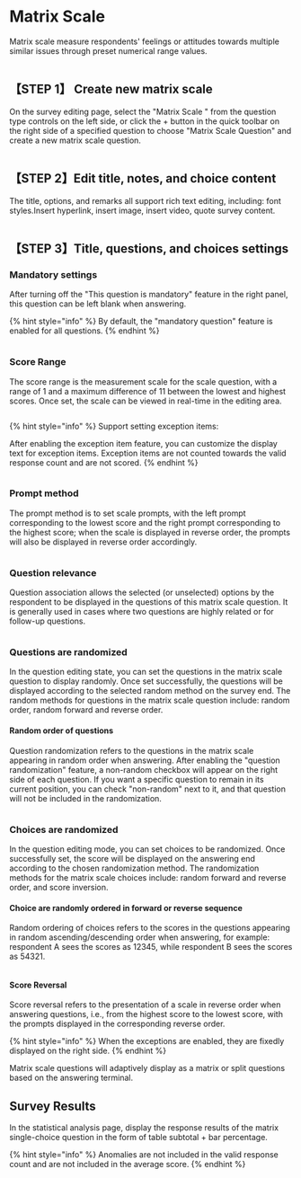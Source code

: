 # Matrix Scale

Matrix scale measure respondents' feelings or attitudes towards multiple similar issues through preset numerical range values.

<figure><img src="../../.gitbook/assets/image (950).png" alt=""><figcaption></figcaption></figure>

## 【STEP 1】 Create new matrix scale

On the survey editing page, select the "Matrix Scale " from the question type controls on the left side, or click the + button in the quick toolbar on the right side of a specified question to choose "Matrix Scale Question" and create a new matrix scale question.

<figure><img src="../../.gitbook/assets/image (951).png" alt=""><figcaption></figcaption></figure>

## 【STEP 2】Edit title, notes, and choice content

The title, options, and remarks all support rich text editing, including: font styles.Insert hyperlink, insert image, insert video, quote survey content.

<figure><img src="../../.gitbook/assets/image (952).png" alt=""><figcaption></figcaption></figure>

## 【STEP 3】Title, questions, and choices settings

### Mandatory settings

After turning off the "This question is mandatory" feature in the right panel, this question can be left blank when answering.

{% hint style="info" %}
By default, the "mandatory question" feature is enabled for all questions.
{% endhint %}

<figure><img src="../../.gitbook/assets/image (953).png" alt=""><figcaption></figcaption></figure>

### Score Range

The score range is the measurement scale for the scale question, with a range of 1 and a maximum difference of 11 between the lowest and highest scores. Once set, the scale can be viewed in real-time in the editing area.

<figure><img src="../../.gitbook/assets/image (954).png" alt=""><figcaption></figcaption></figure>

{% hint style="info" %}
Support setting exception items:

After enabling the exception item feature, you can customize the display text for exception items. Exception items are not counted towards the valid response count and are not scored.
{% endhint %}

<figure><img src="../../.gitbook/assets/image (955).png" alt=""><figcaption></figcaption></figure>

### Prompt method

The prompt method is to set scale prompts, with the left prompt corresponding to the lowest score and the right prompt corresponding to the highest score; when the scale is displayed in reverse order, the prompts will also be displayed in reverse order accordingly.

<figure><img src="../../.gitbook/assets/image (956).png" alt=""><figcaption></figcaption></figure>

### Question relevance

Question association allows the selected (or unselected) options by the respondent to be displayed in the questions of this matrix scale question. It is generally used in cases where two questions are highly related or for follow-up questions.

<figure><img src="../../.gitbook/assets/image (957).png" alt=""><figcaption></figcaption></figure>

### Questions are randomized

In the question editing state, you can set the questions in the matrix scale question to display randomly. Once set successfully, the questions will be displayed according to the selected random method on the survey end. The random methods for questions in the matrix scale question include: random order, random forward and reverse order.

#### Random order of questions

Question randomization refers to the questions in the matrix scale appearing in random order when answering. After enabling the "question randomization" feature, a non-random checkbox will appear on the right side of each question. If you want a specific question to remain in its current position, you can check "non-random" next to it, and that question will not be included in the randomization.

<figure><img src="../../.gitbook/assets/image (958).png" alt=""><figcaption></figcaption></figure>



### Choices are randomized

In the question editing mode, you can set choices to be randomized. Once successfully set, the score will be displayed on the answering end according to the chosen randomization method. The randomization methods for the matrix scale choices include: random forward and reverse order, and score inversion.

#### Choice are randomly ordered in forward or reverse sequence

Random ordering of choices refers to the scores in the questions appearing in random ascending/descending order when answering, for example: respondent A sees the scores as 12345, while respondent B sees the scores as 54321.

<figure><img src="../../.gitbook/assets/image (959).png" alt=""><figcaption></figcaption></figure>

#### Score Reversal

Score reversal refers to the presentation of a scale in reverse order when answering questions, i.e., from the highest score to the lowest score, with the prompts displayed in the corresponding reverse order.

{% hint style="info" %}
When the exceptions are enabled, they are fixedly displayed on the right side.
{% endhint %}



Matrix scale questions will adaptively display as a matrix or split questions based on the answering terminal.

## Survey Results

In the statistical analysis page, display the response results of the matrix single-choice question in the form of table subtotal + bar percentage.

{% hint style="info" %}
Anomalies are not included in the valid response count and are not included in the average score.
{% endhint %}

<figure><img src="../../.gitbook/assets/image (961).png" alt=""><figcaption></figcaption></figure>
